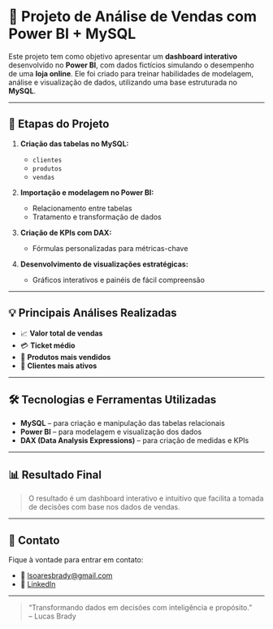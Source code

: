 # 🚀 Projeto de Análise de Vendas com Power BI + MySQL

Este projeto tem como objetivo apresentar um **dashboard interativo** desenvolvido no **Power BI**, com dados fictícios simulando o desempenho de uma **loja online**. Ele foi criado para treinar habilidades de modelagem, análise e visualização de dados, utilizando uma base estruturada no **MySQL**.

---

## 📌 Etapas do Projeto

1. **Criação das tabelas no MySQL:**
   - `clientes`
   - `produtos`
   - `vendas`

2. **Importação e modelagem no Power BI:**
   - Relacionamento entre tabelas
   - Tratamento e transformação de dados

3. **Criação de KPIs com DAX:**
   - Fórmulas personalizadas para métricas-chave

4. **Desenvolvimento de visualizações estratégicas:**
   - Gráficos interativos e painéis de fácil compreensão

---

## 💡 Principais Análises Realizadas

- 📈 **Valor total de vendas**
- 💳 **Ticket médio**
- 🛒 **Produtos mais vendidos**
- 👥 **Clientes mais ativos**

---

## 🛠️ Tecnologias e Ferramentas Utilizadas

- **MySQL** – para criação e manipulação das tabelas relacionais
- **Power BI** – para modelagem e visualização dos dados
- **DAX (Data Analysis Expressions)** – para criação de medidas e KPIs

---

## 📊 Resultado Final

> O resultado é um dashboard interativo e intuitivo que facilita a tomada de decisões com base nos dados de vendas.

---

## 🤝 Contato

Fique à vontade para entrar em contato:

- 📧 lsoaresbrady@gmail.com  
- 💼 [LinkedIn](https://www.linkedin.com/in/lucas-soares-brady-459761165/)  

---

> “Transformando dados em decisões com inteligência e propósito.”  
> – Lucas Brady
